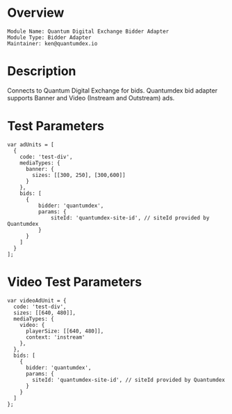 # Overview

```
Module Name: Quantum Digital Exchange Bidder Adapter
Module Type: Bidder Adapter
Maintainer: ken@quantumdex.io
```

# Description

Connects to Quantum Digital Exchange for bids.
Quantumdex bid adapter supports Banner and Video (Instream and Outstream) ads.

# Test Parameters
```
var adUnits = [
  {
    code: 'test-div',
    mediaTypes: {
      banner: {
        sizes: [[300, 250], [300,600]]
      }
    },
    bids: [
      {
          bidder: 'quantumdex',
          params: {
              siteId: 'quantumdex-site-id', // siteId provided by Quantumdex
          }
      }
    ]
  }
];
```

# Video Test Parameters
```
var videoAdUnit = {
  code: 'test-div',
  sizes: [[640, 480]],
  mediaTypes: {
    video: {
      playerSize: [[640, 480]],
      context: 'instream'
    },
  },
  bids: [
    {
      bidder: 'quantumdex',
      params: {
        siteId: 'quantumdex-site-id', // siteId provided by Quantumdex
      }
    }
  ]
};
```
